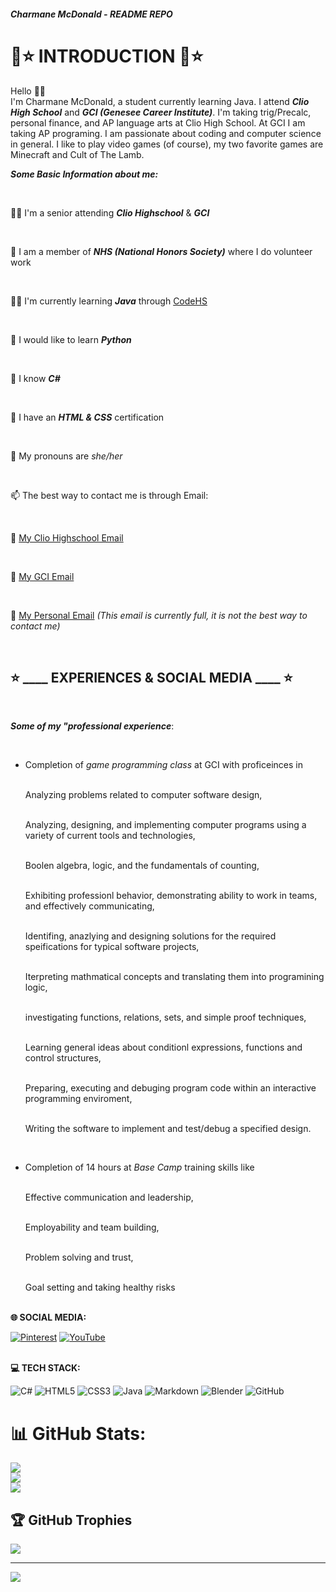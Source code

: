 ##### Charmane McDonald - README REPO

# 💖⭐ **INTRODUCTION** 💖⭐ 
Hello 👋😃  
I'm Charmane McDonald, a student currently learning Java. I attend __*Clio High School*__ and __*GCI (Genesee Career Institute)*__. 
I'm taking trig/Precalc, personal finance, and AP language arts at Clio High School. At GCI I am taking AP programing. I am 
passionate about coding and computer science in general. I like to play video games (of course), my two favorite games are 
Minecraft and Cult of The Lamb. 

__*Some Basic Information about me:*__

<br />

🧑‍🎓 I'm a senior attending __*Clio Highschool*__ & __*GCI*__

<br />

🌟 I am a member of __*NHS (National Honors Society)*__ where I do volunteer work

<br />

🧑‍💻 I'm currently learning __*Java*__ through [CodeHS](https://codehs.com/)

<br />

🐍 I would like to learn __*Python*__

<br />

🥳 I know __*C#*__

<br />

🤩 I have an __*HTML & CSS*__ certification

<br />

💖 My pronouns are *she/her*

<br />

📫 The best way to contact me is through Email:

<br />

  🖤 [My Clio Highschool Email](013683@clioschools.net)

<br />

  🖤 [My GCI Email](gci.230826@students.geneseeisd.org)
  
<br />

  🖤 [My Personal Email](ch.mcdonald51@gmail.com) *(This email is currently full, it is not the best way to contact me)*
  
<br />

## ⭐ ____ EXPERIENCES & SOCIAL MEDIA ____ ⭐

<br /> 

__*Some of my "professional experience*__:

<br /> 

- Completion of *game programming class* at GCI with proficeinces in
  
  <br />Analyzing problems related to computer software design,
  
  <br />Analyzing, designing, and implementing computer programs using a variety of current tools and technologies,
  
  <br />Boolen algebra, logic, and the fundamentals of counting,
  
  <br />Exhibiting professionl behavior, demonstrating ability to work in teams, and effectively communicating,
  
  <br />Identifing, anazlying and designing solutions for the required speifications for typical software projects,
  
  <br />Iterpreting mathmatical concepts and translating them into programining logic,
  
  <br />investigating functions, relations, sets, and simple proof techniques,
  
  <br />Learning general ideas about conditionl expressions, functions and control structures,
  
  <br />Preparing, executing and debuging program code within an interactive programming enviroment,
  
  <br />Writing the software to implement and test/debug a specified design.

  <br /> 
  
- Completion of 14 hours at *Base Camp* training skills like

  <br />Effective communication and leadership,
  
  <br />Employability and team building,
  
  <br />Problem solving and trust,
  
  <br />Goal setting and taking healthy risks
  
<br /> __🌐 SOCIAL MEDIA:__
<br /> 

[![Pinterest](https://img.shields.io/badge/Pinterest-%23E60023.svg?logo=Pinterest&logoColor=white)](https://pinterest.com/Yell0w_Fr0gg) [![YouTube](https://img.shields.io/badge/YouTube-%23FF0000.svg?logo=YouTube&logoColor=white)]() 

<br /> __💻 TECH STACK:__
<br /> 

![C#](https://img.shields.io/badge/c%23-%23239120.svg?style=for-the-badge&logo=csharp&logoColor=white) ![HTML5](https://img.shields.io/badge/html5-%23E34F26.svg?style=for-the-badge&logo=html5&logoColor=white) ![CSS3](https://img.shields.io/badge/css3-%231572B6.svg?style=for-the-badge&logo=css3&logoColor=white) ![Java](https://img.shields.io/badge/java-%23ED8B00.svg?style=for-the-badge&logo=openjdk&logoColor=white) ![Markdown](https://img.shields.io/badge/markdown-%23000000.svg?style=for-the-badge&logo=markdown&logoColor=white) ![Blender](https://img.shields.io/badge/blender-%23F5792A.svg?style=for-the-badge&logo=blender&logoColor=white) ![GitHub](https://img.shields.io/badge/github-%23121011.svg?style=for-the-badge&logo=github&logoColor=white)
<br />
# 📊 GitHub Stats:
![](https://github-readme-stats.vercel.app/api?username=05charmane&theme=dark&hide_border=false&include_all_commits=false&count_private=false)<br/>
![](https://github-readme-streak-stats.herokuapp.com/?user=05charmane&theme=dark&hide_border=false)<br/>
![](https://github-readme-stats.vercel.app/api/top-langs/?username=05charmane&theme=dark&hide_border=false&include_all_commits=false&count_private=false&layout=compact)
<br />
## 🏆 GitHub Trophies
![](https://github-profile-trophy.vercel.app/?username=05charmane&theme=dark&no-frame=false&no-bg=true&margin-w=4)

---
[![](https://visitcount.itsvg.in/api?id=05charmane&icon=7&color=6)](https://visitcount.itsvg.in)

<!-- Proudly created with GPRM ( https://gprm.itsvg.in ) -->
